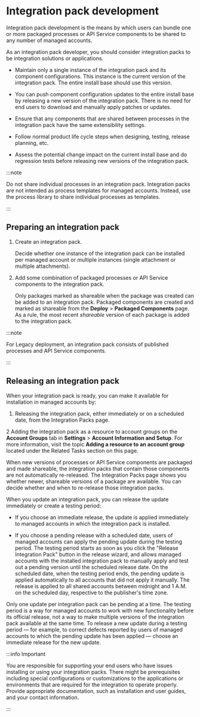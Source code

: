 # Integration pack development

<head>
  <meta name="guidename" content="Integration"/>
  <meta name="context" content="GUID-40B7EF11-C0CA-4B0F-82F3-55AFA64D6BCD"/>
</head>

Integration pack development is the means by which users can bundle one or more packaged processes or API Service components to be shared to any number of managed accounts.

As an integration pack developer, you should consider integration packs to be integration solutions or applications.

- Maintain only a single instance of the integration pack and its component configurations. This instance is the current version of the integration pack. The entire install base should use this version.

- You can push component configuration updates to the entire install base by releasing a new version of the integration pack. There is no need for end users to download and manually apply patches or updates.

- Ensure that any components that are shared between processes in the integration pack have the same extensibility settings.

- Follow normal product life cycle steps when designing, testing, release planning, etc.

- Assess the potential change impact on the current install base and do regression tests before releasing new versions of the integration pack.

:::note

Do not share individual processes in an integration pack. Integration packs are not intended as process templates for managed accounts. Instead, use the process library to share individual processes as templates.

:::

## Preparing an integration pack

1. Create an integration pack.

    Decide whether one instance of the integration pack can be installed per managed account or multiple instances \(single attachment or multiple attachments\).

2. Add some combination of packaged processes or API Service components to the integration pack.

    Only packages marked as shareable when the package was created can be added to an integration pack. Packaged components are created and marked as shareable from the **Deploy** \> **Packaged Components** page. As a rule, the most recent *shareable* version of each package is added to the integration pack.

:::note

For Legacy deployment, an integration pack consists of published processes and API Service components.

:::

## Releasing an integration pack

When your integration pack is ready, you can make it available for installation in managed accounts by:

1. Releasing the integration pack, either immediately or on a scheduled date, from the Integration Packs page.

2  Adding the integration pack as a resource to account groups on the **Account Groups** tab in **Settings** \> **Account Information and Setup**. For more information, visit the topic **Adding a resource to an account group** located under the Related Tasks section on this page.

When new versions of processes or API Service components are packaged and made shareable, the integration packs that contain those components are not automatically re-released. The Integration Packs page shows you whether newer, shareable versions of a package are available. You can decide whether and when to re-release those integration packs.

When you update an integration pack, you can release the update immediately or create a testing period:

- If you choose an immediate release, the update is applied immediately to managed accounts in which the integration pack is installed.

- If you choose a pending release with a scheduled date, users of managed accounts can apply the pending update during the testing period. The testing period starts as soon as you click the "Release Integration Pack" button in the release wizard, and allows managed accounts with the installed integration pack to manually apply and test out a pending version until the scheduled release date. On the scheduled date, when the testing period ends, the pending update is applied automatically to all accounts that did not apply it manually. The release is applied to all shared accounts between midnight and 1 A.M. on the scheduled day, respective to the publisher's time zone.

Only one update per integration pack can be pending at a time. The testing period is a way for managed accounts to work with new functionality before its official release, not a way to make multiple versions of the integration pack available at the same time. To release a new update during a testing period — for example, to correct defects reported by users of managed accounts to which the pending update has been applied — choose an immediate release for the new update.

:::info Important

You are responsible for supporting your end users who have issues installing or using your integration packs. There might be prerequisites including special configurations or customizations to the applications or environments that are required for the integration to operate properly. Provide appropriate documentation, such as installation and user guides, and your contact information.

:::

